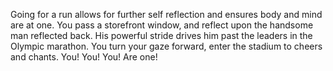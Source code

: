 Going for a run allows for further self reflection and ensures body and mind are at one.  You pass a storefront window, and reflect upon the handsome man reflected back.  His powerful stride drives him past the leaders in the Olympic marathon.  You turn your gaze forward, enter the stadium to cheers and chants.  You!  You!  You!  Are one!
